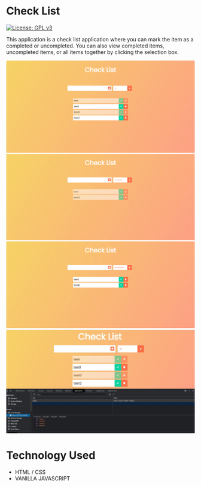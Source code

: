 # Check List
[![License: GPL v3](https://img.shields.io/badge/License-GPLv3-blue.svg)](https://www.gnu.org/licenses/gpl-3.0)

This application is a check list application where you can mark the item as a completed or uncompleted. 
You can also view completed items, uncompleted items, or all items together by clicking the selection box. 


![all](./all.jpg)
![all](./comp.jpg)
![all](./uncomp.jpg)
![all](./lc.jpg)

# Technology Used
- HTML / CSS
- VANILLA JAVASCRIPT